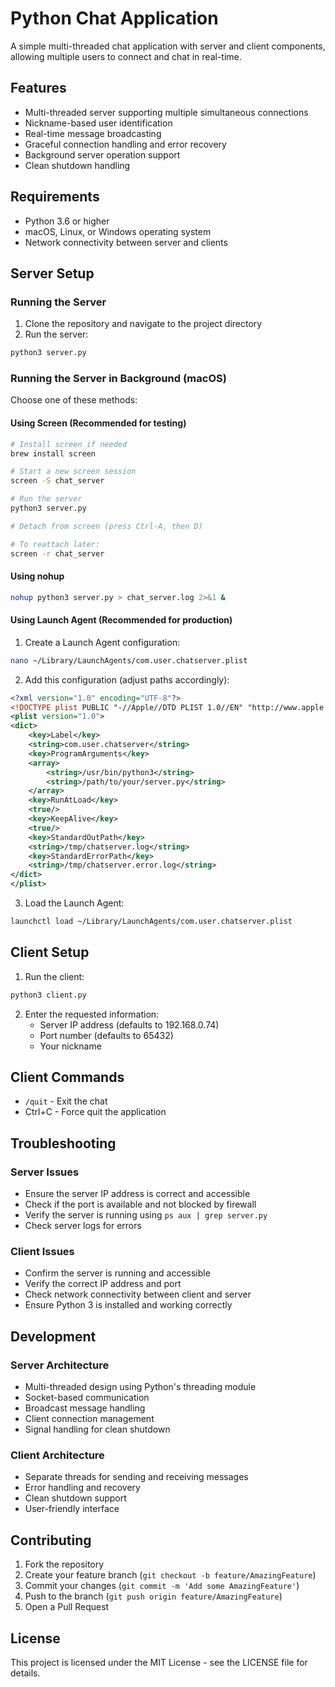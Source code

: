 # Python Chat Application

A simple multi-threaded chat application with server and client components, allowing multiple users to connect and chat in real-time.

## Features

- Multi-threaded server supporting multiple simultaneous connections
- Nickname-based user identification
- Real-time message broadcasting
- Graceful connection handling and error recovery
- Background server operation support
- Clean shutdown handling

## Requirements

- Python 3.6 or higher
- macOS, Linux, or Windows operating system
- Network connectivity between server and clients

## Server Setup

### Running the Server

1. Clone the repository and navigate to the project directory
2. Run the server:
```bash
python3 server.py
```

### Running the Server in Background (macOS)

Choose one of these methods:

#### Using Screen (Recommended for testing)
```bash
# Install screen if needed
brew install screen

# Start a new screen session
screen -S chat_server

# Run the server
python3 server.py

# Detach from screen (press Ctrl-A, then D)

# To reattach later:
screen -r chat_server
```

#### Using nohup
```bash
nohup python3 server.py > chat_server.log 2>&1 &
```

#### Using Launch Agent (Recommended for production)

1. Create a Launch Agent configuration:
```bash
nano ~/Library/LaunchAgents/com.user.chatserver.plist
```

2. Add this configuration (adjust paths accordingly):
```xml
<?xml version="1.0" encoding="UTF-8"?>
<!DOCTYPE plist PUBLIC "-//Apple//DTD PLIST 1.0//EN" "http://www.apple.com/DTDs/PropertyList-1.0.dtd">
<plist version="1.0">
<dict>
    <key>Label</key>
    <string>com.user.chatserver</string>
    <key>ProgramArguments</key>
    <array>
        <string>/usr/bin/python3</string>
        <string>/path/to/your/server.py</string>
    </array>
    <key>RunAtLoad</key>
    <true/>
    <key>KeepAlive</key>
    <true/>
    <key>StandardOutPath</key>
    <string>/tmp/chatserver.log</string>
    <key>StandardErrorPath</key>
    <string>/tmp/chatserver.error.log</string>
</dict>
</plist>
```

3. Load the Launch Agent:
```bash
launchctl load ~/Library/LaunchAgents/com.user.chatserver.plist
```

## Client Setup

1. Run the client:
```bash
python3 client.py
```

2. Enter the requested information:
   - Server IP address (defaults to 192.168.0.74)
   - Port number (defaults to 65432)
   - Your nickname

## Client Commands

- `/quit` - Exit the chat
- Ctrl+C - Force quit the application

## Troubleshooting

### Server Issues
- Ensure the server IP address is correct and accessible
- Check if the port is available and not blocked by firewall
- Verify the server is running using `ps aux | grep server.py`
- Check server logs for errors

### Client Issues
- Confirm the server is running and accessible
- Verify the correct IP address and port
- Check network connectivity between client and server
- Ensure Python 3 is installed and working correctly

## Development

### Server Architecture
- Multi-threaded design using Python's threading module
- Socket-based communication
- Broadcast message handling
- Client connection management
- Signal handling for clean shutdown

### Client Architecture
- Separate threads for sending and receiving messages
- Error handling and recovery
- Clean shutdown support
- User-friendly interface

## Contributing

1. Fork the repository
2. Create your feature branch (`git checkout -b feature/AmazingFeature`)
3. Commit your changes (`git commit -m 'Add some AmazingFeature'`)
4. Push to the branch (`git push origin feature/AmazingFeature`)
5. Open a Pull Request

## License

This project is licensed under the MIT License - see the LICENSE file for details.